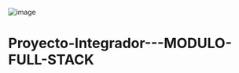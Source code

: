 
![image](https://user-images.githubusercontent.com/102478250/195916250-632d0ad8-4879-4b5d-8359-9a7c1c64f8e2.png)
# Proyecto-Integrador---MODULO-FULL-STACK

